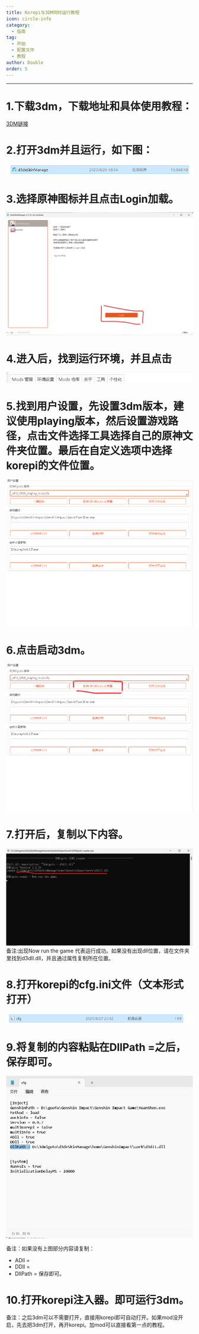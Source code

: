 ```yaml
---
title: Korepi与3DM同时运行教程
icon: circle-info
category:
  - 指南
tag:
  - 开始
  - 配置文件
  - 教程
author: Double
order: 5
---
```

---

# 1.下载3dm，下载地址和具体使用教程：

 [3DM链接](https://d3dxskinmanage.numlinka.com/#/downloads/d3dx-skin-manage)

# 2.打开3dm并且运行，如下图：

 ![Alt text](images\3dm-2.png)

# 3.选择原神图标并且点击Login加载。

 ![Alt text](images\3dm-3.png)

# 4.进入后，找到运行环境，并且点击

 ![Alt text](images\3dm-4.png)

# 5.找到用户设置，先设置3dm版本，建议使用playing版本，然后设置游戏路径，点击文件选择工具选择自己的原神文件夹位置。最后在自定义选项中选择korepi的文件位置。

 ![Alt text](images\3dm-5.png)
 
# 6.点击启动3dm。

 ![Alt text](images\3dm-6.png)

# 7.打开后，复制以下内容。
 ![Alt text](images\3dm-7.png)
 备注:出现Now run the game   代表运行成功。如果没有出现dll位置，请在文件夹里找到d3dll.dll，并且通过属性复制所在位置。

# 8.打开korepi的cfg.ini文件（文本形式打开）

 ![Alt text](images\3dm-8.png)

# 9.将复制的内容粘贴在DllPath =之后，保存即可。

 ![Alt text](images\3dm-9.png)

 备注：如果没有上图部分内容请复制：
 - ADll = 
 - DDll = 
 - DllPath =
 保存即可。

# 10.打开korepi注入器。即可运行3dm。

 备注：之后3dm可以不需要打开，直接用korepi即可自动打开。如果mod没开启，先去把3dm打开，再开korepi。加mod可以直接看第一点的教程。 

